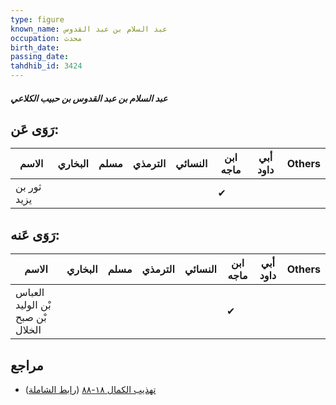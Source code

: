 ```yaml
---
type: figure
known_name: عبد السلام بن عبد القدوس
occupation: محدث
birth_date:
passing_date:
tahdhib_id: 3424
---
```

##### عبد السلام بن عبد القدوس بن حبيب الكلاعي

## رَوَى عَن:
| الاسم       | البخاري | مسلم | الترمذي | النسائي | ابن ماجه | أبي داود | Others |
| ----------- | ------- | ---- | ------- | ------- | -------- | -------- | ------ |
| ثور بن يزيد |         |      |         |         | ✔        |          |        |
## رَوَى عَنه:
| الاسم                            | البخاري | مسلم | الترمذي | النسائي | ابن ماجه | أبي داود | Others |
| -------------------------------- | ------- | ---- | ------- | ------- | -------- | -------- | ------ |
| العباس بْن الوليد بْن صبح الخلال |         |      |         |         | ✔        |          |        |
## مراجع
- [تهذيب الكمال ١٨-٨٨](obsidian://open?vault=Tahdhib-al-Kamal&file=Figures/٣٤٢٤-عبد%20السلام%20بن%20عبد%20القدوس%20بن%20حبيب%20الكلاعي) ([رابط الشاملة](https://shamela.ws/book/3722/9121))